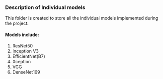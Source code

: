 ### Description of Individual models 
This folder is created to store all the individual models implemented during the project. 

#### Models include: 
1. ResNet50
2. Inception V3 
3. EfficientNet(B7)
4. Xception
5. VGG
6. DenseNet169
